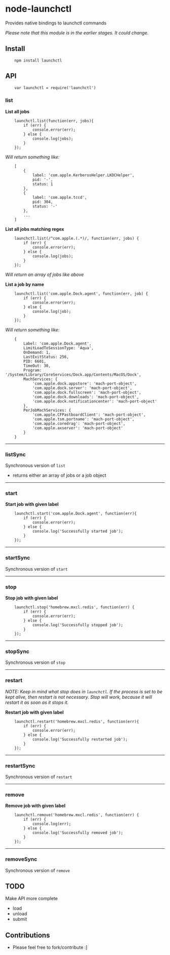 # node-launchctl

Provides native bindings to launchctl commands

*Please note that this module is in the earlier stages. It could change.*

## Install

		npm install launchctl

## API

		var launchctl = require('launchctl')

### list

**List all jobs**

		launchctl.list(function(err, jobs){
			if (err) {
				console.error(err);
			} else {
				console.log(jobs);
			}
		});
		
*Will return something like:*

		[
			{ 
				label: 'com.apple.KerberosHelper.LKDCHelper',
				pid: '-',
				status: 1
			},
			{
				label: 'com.apple.tccd',
				pid: 304,
				status: '-'
			},
			...
		]

**List all jobs matching regex**

		launchctl.list(/^com.apple.(.*)/, function(err, jobs) {
			if (err) {
				console.error(err);
			} else {
				console.log(jobs);
			}
		});

*Will return an array of jobs like above*


**List a job by name**

		launchctl.list('com.apple.Dock.agent', function(err, job) {
			if (err) {
				console.error(err);
			} else {
				console.log(job);	
			}
		});

*Will return something like:*

		{
			Label: 'com.apple.Dock.agent',
			LimitLoadToSessionType: 'Aqua',
			OnDemand: 1,
			LastExitStatus: 256,
			PID: 6601,
			TimeOut: 30,
			Program: '/System/Library/CoreServices/Dock.app/Contents/MacOS/Dock',
			MachServices: {
				'com.apple.dock.appstore': 'mach-port-object',
				'com.apple.dock.server': 'mach-port-object',
				'com.apple.dock.fullscreen': 'mach-port-object',
				'com.apple.dock.downloads': 'mach-port-object',
				'com.apple.dock.notificationcenter': 'mach-port-object'
			},
			PerJobMachServices: {
				'com.apple.CFPastboardClient': 'mach-port-object',
				'com.apple.tsm.portname': 'mach-port-object',
				'com.apple.coredrag': 'mach-port-object',
				'com.apple.axserver': 'mach-port-object'
			}
		}

<hr>

### listSync

Synchronous version of `list`

- returns either an array of jobs or a job object

<hr>

### start

**Start job with given label**

		launchctl.start('com.apple.Dock.agent', function(err){
			if (err) {
				console.error(err);
			} else {
				console.log('Successfully started job');
			}
		});

<hr>

### startSync

Synchronous version of `start`

<hr>

### stop

**Stop job with given label**

		launchctl.stop('homebrew.mxcl.redis', function(err) {
			if (err) {
				console.error(err);
			} else {
				console.log('Successfully stopped job');
			}
		});

<hr>

### stopSync

Synchronous version of `stop`

<hr>

### restart

*NOTE: Keep in mind what stop does in `launchctl`. If the process is set to be kept alive, then restart is not necessary.  Stop will work, because it will restart it as soon as it stops it.*

**Restart job with given label**

		launchctl.restart('homebrew.mxcl.redis', function(err){
			if (err) {
				console.error(err);
			} else {
				console.log('Successfully restarted job');
			}
		});

<hr>

### restartSync

Synchronous version of `restart`

<hr>

### remove

**Remove job with given label**

		launchctl.remove('homebrew.mxcl.redis', function(err) {
			if (err) {
				console.log(err);
			} else {
				console.log('Successfully removed job');
			}
		});

<hr>

### removeSync

Synchronous version of `remove`

## TODO

Make API more complete

- load
- unload
- submit


## Contributions
- Please feel free to fork/contribute :]

 

